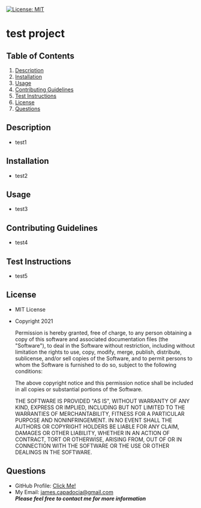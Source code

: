 [![License: MIT](https://img.shields.io/badge/License-MIT-yellow.svg)](https://opensource.org/licenses/MIT)
  
# test project

## Table of Contents
1. [Description](#Description)
2. [Installation](#Installation)
3. [Usage](#Usage)
4. [Contributing Guidelines](#Contributing-Guidelines)
5. [Test Instructions](#Test-Instructions)
6. [License](#License)
7. [Questions](#Questions)

## Description
- test1

## Installation
- test2

## Usage
- test3

## Contributing Guidelines
- test4

## Test Instructions
- test5

## License
- MIT License
- Copyright 2021

    Permission is hereby granted, free of charge, to any person obtaining a copy of this software and associated documentation files (the "Software"), to deal in the Software without restriction, including without limitation the rights to use, copy, modify, merge, publish, distribute, sublicense, and/or sell copies of the Software, and to permit persons to whom the Software is furnished to do so, subject to the following conditions:
    
    The above copyright notice and this permission notice shall be included in all copies or substantial portions of the Software.
    
    THE SOFTWARE IS PROVIDED "AS IS", WITHOUT WARRANTY OF ANY KIND, EXPRESS OR IMPLIED, INCLUDING BUT NOT LIMITED TO THE WARRANTIES OF MERCHANTABILITY, FITNESS FOR A PARTICULAR PURPOSE AND NONINFRINGEMENT. IN NO EVENT SHALL THE AUTHORS OR COPYRIGHT HOLDERS BE LIABLE FOR ANY CLAIM, DAMAGES OR OTHER LIABILITY, WHETHER IN AN ACTION OF CONTRACT, TORT OR OTHERWISE, ARISING FROM, OUT OF OR IN CONNECTION WITH THE SOFTWARE OR THE USE OR OTHER DEALINGS IN THE SOFTWARE.

## Questions
- GitHub Profile: <a href="https://github.com/jcapadocia3">Click Me!</a><br>
- My Email: james.capadocia@gmail.com<br>
***Please feel free to contact me for more information***